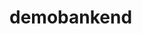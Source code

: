 # demobankend




<!-- cd "C:\Users\91945\Downloads\demobankend-main\demobankend-main"
java -jar target\demo-0.0.1-SNAPSHOT.jar



close karne kiye hota h
 netstat -ano | findstr :8080
 java -jar target\demo-0.0.1-SNAPSHOT.jar --server.port=9090

java -jar target\demo-0.0.1-SNAPSHOT.jar --server.port=9090

run
java -jar target\demo-0.0.1-SNAPSHOT.jar --server.port=9191 -->


<!-- CREATE TABLE "user" (
    id BIGSERIAL PRIMARY KEY,
    name VARCHAR(255) NOT NULL,
    email VARCHAR(255) UNIQUE NOT NULL
); -->


<!-- SELECT * FROM user; -->
